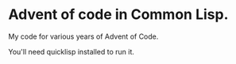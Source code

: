 # Advent of code in Common Lisp. 

My code for various years of Advent of Code.

You'll need quicklisp installed to run it.


